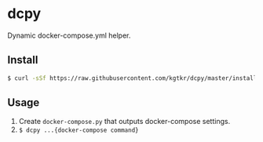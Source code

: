 # dcpy

Dynamic docker-compose.yml helper.

## Install

```sh
$ curl -sSf https://raw.githubusercontent.com/kgtkr/dcpy/master/install.sh | sh
```

## Usage

1. Create `docker-compose.py` that outputs docker-compose settings.
2. `$ dcpy ...{docker-compose command}`
